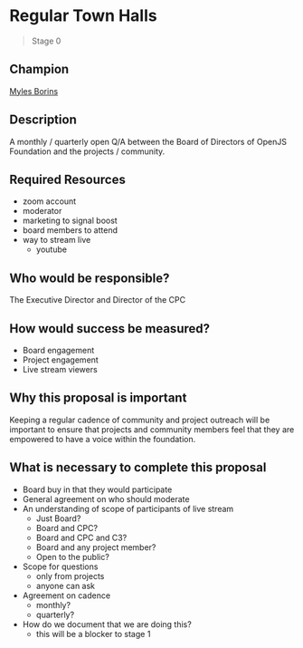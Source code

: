 # Regular Town Halls
>  Stage 0

## Champion

[Myles Borins](https://github.com/MylesBorins)

## Description

A monthly / quarterly open Q/A between the Board of Directors of OpenJS Foundation
and the projects / community.

## Required Resources

* zoom account
* moderator
* marketing to signal boost
* board members to attend
* way to stream live
  - youtube

## Who would be responsible?

The Executive Director and Director of the CPC

## How would success be measured?

* Board engagement
* Project engagement
* Live stream viewers

## Why this proposal is important

Keeping a regular cadence of community and project outreach will be important
to ensure that projects and community members feel that they are empowered to
have a voice within the foundation.

## What is necessary to complete this proposal

* Board buy in that they would participate
* General agreement on who should moderate
* An understanding of scope of participants of live stream
  - Just Board?
  - Board and CPC?
  - Board and CPC and C3?
  - Board and any project member?
  - Open to the public?
* Scope for questions
  - only from projects
  - anyone can ask
* Agreement on cadence
  - monthly?
  - quarterly?
* How do we document that we are doing this?
  - this will be a blocker to stage 1
